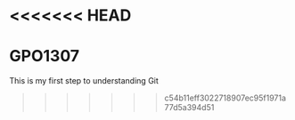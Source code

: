 <<<<<<< HEAD
=======
# GPO1307
This is my first step to understanding Git
>>>>>>> c54b11eff3022718907ec95f1971a77d5a394d51
